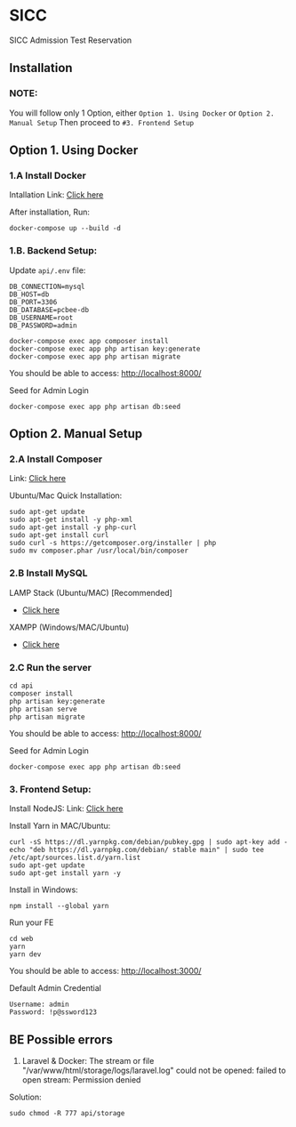 # SICC

SICC Admission Test Reservation

## Installation

### NOTE:

You will follow only 1 Option, either `Option 1. Using Docker` or
`Option 2. Manual Setup` Then proceed to `#3. Frontend Setup`

## Option 1. Using Docker

### 1.A Install Docker

Intallation Link: [Click here](https://docs.docker.com/engine/install/)

After installation, Run:

```
docker-compose up --build -d
```

### 1.B. Backend Setup:

Update `api/.env` file:

```
DB_CONNECTION=mysql
DB_HOST=db
DB_PORT=3306
DB_DATABASE=pcbee-db
DB_USERNAME=root
DB_PASSWORD=admin
```

```
docker-compose exec app composer install
docker-compose exec app php artisan key:generate
docker-compose exec app php artisan migrate
```

You should be able to access: [http://localhost:8000/](http://localhost:8000/)

Seed for Admin Login

```
docker-compose exec app php artisan db:seed
```

##

## Option 2. Manual Setup

### 2.A Install Composer

Link:
[Click here](https://www.digitalocean.com/community/tutorials/how-to-install-and-use-composer-on-ubuntu-20-04)

Ubuntu/Mac Quick Installation:

```
sudo apt-get update
sudo apt-get install -y php-xml
sudo apt-get install -y php-curl
sudo apt-get install curl
sudo curl -s https://getcomposer.org/installer | php
sudo mv composer.phar /usr/local/bin/composer
```

### 2.B Install MySQL

LAMP Stack (Ubuntu/MAC) [Recommended]

- [Click here](https://www.digitalocean.com/community/tutorials/how-to-install-mysql-on-ubuntu-22-04)

XAMPP (Windows/MAC/Ubuntu)

- [Click here](https://www.apachefriends.org/)

### 2.C Run the server

```
cd api
composer install
php artisan key:generate
php artisan serve
php artisan migrate
```

You should be able to access: [http://localhost:8000/](http://localhost:8000/)

Seed for Admin Login

```
docker-compose exec app php artisan db:seed
```

### 3. Frontend Setup:

Install NodeJS: Link: [Click here](https://nodejs.org/en/download/current)

Install Yarn in MAC/Ubuntu:

```
curl -sS https://dl.yarnpkg.com/debian/pubkey.gpg | sudo apt-key add -
echo "deb https://dl.yarnpkg.com/debian/ stable main" | sudo tee /etc/apt/sources.list.d/yarn.list
sudo apt-get update
sudo apt-get install yarn -y
```

Install in Windows:

```
npm install --global yarn
```

Run your FE

```
cd web
yarn
yarn dev
```

You should be able to access: [http://localhost:3000/](http://localhost:3000/)

Default Admin Credential

```
Username: admin
Password: !p@ssword123
```

## BE Possible errors

1. Laravel & Docker: The stream or file "/var/www/html/storage/logs/laravel.log"
   could not be opened: failed to open stream: Permission denied

Solution:

```
sudo chmod -R 777 api/storage
```
